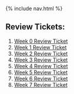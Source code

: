 {% include nav.html %}

<h2> Review Tickets: </h2>
<ol> 
  <li> <a href="https://github.com/Reem57/Trimester-3-CSP/issues/1">Week 0 Review Ticket</a></li>

  <li> <a href="https://github.com/Reem57/Trimester-3-CSP/issues/2#issue-1175829869"> Week 1 Review Ticket</a> </li>
  
  <li> <a href="https://github.com/Reem57/Trimester-3-CSP/issues/3"> Week 2 Review Ticket</a> </li>
  
  <li> <a href="https://github.com/Reem57/Trimester-3-CSP/issues/5"> Week 3 Review Ticket</a> </li>
  
  <li> <a href="https://github.com/Reem57/Trimester-3-CSP/issues/6"> Week 4 Review Ticket</a> </li>
  
  <li> <a href="https://github.com/Reem57/Trimester-3-CSP/issues/7"> Week 5 Review Ticket</a> </li>
  
  <li> <a href="https://github.com/Reem57/Trimester-3-CSP/issues/8"> Week 6 Review Ticket</a> </li>
  
  <li> <a href="https://github.com/Reem57/Trimester-3-CSP/issues/9"> Week 7 Review Ticket</a> </li>
</ol>
